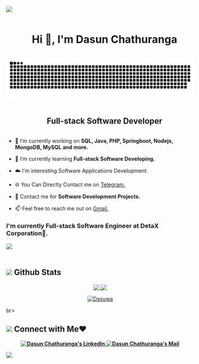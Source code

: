 <!--horizontal divider(gradiant)-->
<img src="https://user-images.githubusercontent.com/73097560/115834477-dbab4500-a447-11eb-908a-139a6edaec5c.gif">

<!--h1 without bottom border-->
<div id="user-content-toc">
  <ul align="center">
    <summary><h1 style="display: inline-block"> Hi 👋, I'm Dasun Chathuranga</h1></summary>
  </ul>
</div>


<!--- snake -->
<div align="center">
  <img  src="https://github.com/1999AZZAR/1999AZZAR/blob/main/resources/img/grid-snake.svg"
       alt="snake" /></a>
</div>


<!--h2 without bottom border-->
<div id="user-content-toc">
  <ul align="center">
    <summary><h2 style="display: inline-block">Full-stack Software Developer</h2></summary>
  </ul>
</div>


<!--Intro start-->
- 🔭 I’m currently working on **SQL, Java, PHP, Springboot, Nodejs, MongoDB, MySQL and more.**

- 🌱 I’m currently learning **Full-stack Software Developing.**

- ☁️ I'm interesting Software Applications Development.

- 🌐 You Can Directly Contact me on [Telegram.](https://t.me/Dasuwaprofa)

- 💬 Contact me for **Software Development Projects.**

- 📫 Feel free to reach me out on [Gmail.](dasuwaprofa.lk@gmail.com)

### I'm currently Full-stack Software Engineer at DetaX Corporation👻.

<!--Intro end-->
<img src="https://user-images.githubusercontent.com/73097560/115834477-dbab4500-a447-11eb-908a-139a6edaec5c.gif"><br><br>

<!----Github stats start------>
## <img src="https://media.giphy.com/media/iY8CRBdQXODJSCERIr/giphy.gif" width="25"> <b>Github Stats</b>
<p align="center">
<a href="https://github.com/Dasuwa/">
  <img align="center" src="https://github-readme-stats.vercel.app/api?username=Dasuwa&include_all_commits=true&count_private=true&show_icons=true&line_height=20&title_color=7A7ADB&icon_color=2234AE&text_color=D3D3D3&bg_color=0,000000,130F40" width="450"/>
</a>
<a href="https://github.com/Dasuwa">
  <img align="center" src="https://github-readme-streak-stats.herokuapp.com/?user=Dasuwa&theme=blueberry" width="380"/>
</a>
</p>
<p align="center">
    <a href="https://github.com/Dasuwa"><img src="https://github-profile-summary-cards.vercel.app/api/cards/profile-details?username=Dasuwa&theme=tokyonight&hide_border=true"  width="520" alt="Dasuwa"/></a>
<a href="https://github.com/Dasuwa"></a>
</p>
<!----Github stats End------>
 br><br>
 
<!-----Social Accounts Starts------>
## <img src="https://media.giphy.com/media/LnQjpWaON8nhr21vNW/giphy.gif" width='30'> <b>Connect with Me❤️

<p align="center">
<p align="center">

 <a href="https://www.linkedin.com/in/dasuwaprofa">
 <img border="0" alt="Dasun Chathuranga's LinkedIn" src="https://img.icons8.com/doodle/40/000000/linkedin--v2.png"/>
 </a>

 <a href="mailto:dasuwaprofa.lk@gmail.com">
 <img border="0" alt="Dasun Chathuranga's Mail" src="https://img.icons8.com/doodle/38/000000/gmail-new.png"/>
 </a>
</p>
<!-----Social Accounts Ends------>

<img src="https://user-images.githubusercontent.com/73097560/115834477-dbab4500-a447-11eb-908a-139a6edaec5c.gif"><br><br>

<!-----Working Tools Starts------>
